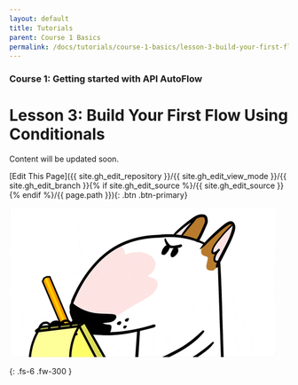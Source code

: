 ```yaml
---
layout: default
title: Tutorials
parent: Course 1 Basics
permalink: /docs/tutorials/course-1-basics/lesson-3-build-your-first-flow-using-conditionals
---
```


### Course 1: Getting started with API AutoFlow

# Lesson 3: Build Your First Flow Using Conditionals


Content will be updated soon.

[Edit This Page]({{ site.gh_edit_repository }}/{{ site.gh_edit_view_mode }}/{{ site.gh_edit_branch }}{% if site.gh_edit_source %}/{{ site.gh_edit_source }}{% endif %}/{{ page.path }}){: .btn .btn-primary}


![Be the First](/assets/images/blank-page.gif)


{: .fs-6 .fw-300 }